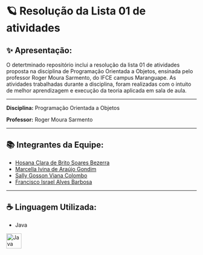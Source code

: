 
# 🪐 Resolução da Lista 01 de atividades 

## ✨ Apresentação:
O detertminado repositório inclui a resolução da lista 01 de atividades proposta na disciplina de Programação Orientada a Objetos, ensinada pelo professor Roger Moura Sarmento, do IFCE campus Maranguape. As atividades trabalhadas durante a disciplina, foram realizadas com o intuito de melhor aprendizagem e execução da teoria aplicada em sala de aula.

---
**Disciplina:** Programação Orientada a Objetos

**Professor:** Roger Moura Sarmento

---

## 📚​ Integrantes da Equipe:
- [Hosana Clara de Brito Soares Bezerra](https://github.com/hosanasoaress)
- [Marcella Ivina de Araújo Gondim](https://github.com/MarcyIvi)
- [Sally Gosson Viana Colombo](https://github.com/sallygosson)
- [Francisco Israel Alves Barbosa](https://github.com/alvesisrael221)


---

## ☕​ Linguagem Utilizada:
- Java
<img src="https://icongr.am/devicon/java-original.svg?size=128&color=currentColor" width="40" height="40" alt="Java Icon">
